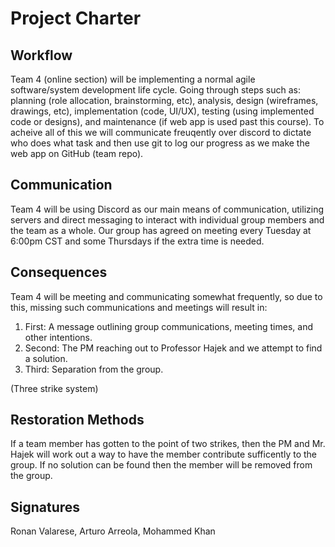# Project Charter

## Workflow
Team 4 (online section) will be implementing a normal agile software/system development life cycle. Going through steps such as: planning (role allocation, brainstorming, etc), analysis, design (wireframes, drawings, etc), implementation (code, UI/UX), testing (using implemented code or designs), and maintenance (if web app is used past this course). To acheive all of this we will communicate freuqently over discord to dictate who does what task and then use git to log our progress as we make the web app on GitHub (team repo).

## Communication
Team 4 will be using Discord as our main means of communication, utilizing servers and direct messaging to interact with individual group members and the team as a whole. Our group has agreed on meeting every Tuesday at 6:00pm CST and some Thursdays if the extra time is needed.

## Consequences
Team 4 will be meeting and communicating somewhat frequently, so due to this, missing such communications and meetings will result in:

1. First: A message outlining group communications, meeting times, and other intentions.
2. Second: The PM reaching out to Professor Hajek and we attempt to find a solution.
3. Third: Separation from the group.

(Three strike system)

## Restoration Methods
If a team member has gotten to the point of two strikes, then the PM and Mr. Hajek will work out a way to have the member contribute sufficently to the group. If no solution can be found then the member will be removed from the group.

## Signatures

Ronan Valarese, Arturo Arreola, Mohammed Khan
